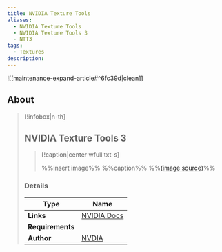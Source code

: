 ```yaml
---
title: NVIDIA Texture Tools
aliases:
  - NVIDIA Texture Tools
  - NVIDIA Texture Tools 3
  - NTT3
tags:
  - Textures
description:
---
```


![[maintenance-expand-article#^6fc39d|clean]]

## About

> [!infobox|n-th]
> 
> ## NVIDIA Texture Tools 3
> 
> > [!caption|center wfull txt-s]
> > 
> > %%insert image%%
> > %%caption%%
> > %%[(image source)]()%%
> 
> ### Details
> 
> | Type | Name |
> | --- | --- |
> | **Links** | [NVIDIA Docs](https://docs.nvidia.com/texture-tools/index.html) |
> | **Requirements** |  |
> | **Author** | [NVDIA](https://www.nvidia.com) |
